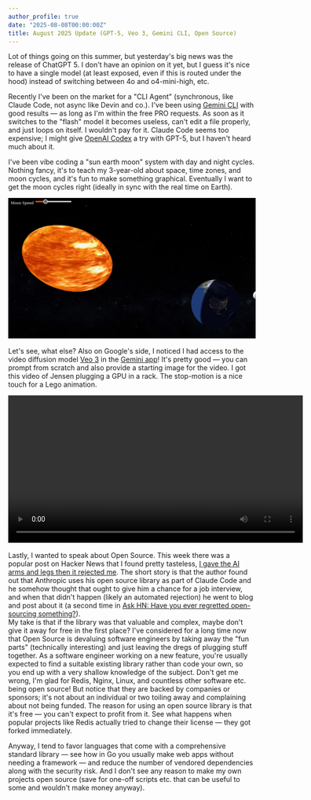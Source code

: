 ```yaml
---
author_profile: true
date: "2025-08-08T00:00:00Z"
title: August 2025 Update (GPT-5, Veo 3, Gemini CLI, Open Source)
---
```


Lot of things going on this summer, but yesterday's big news was the release of ChatGPT 5. I don't have an opinion on it yet, but I guess it's nice to have a single model (at least exposed, even if this is routed under the hood) instead of switching between 4o and o4-mini-high, etc.

Recently I've been on the market for a "CLI Agent" (synchronous, like Claude Code, not async like Devin and co.). I've been using [Gemini CLI](https://github.com/google-gemini/gemini-cli) with good results — as long as I'm within the free PRO requests. As soon as it switches to the "flash" model it becomes useless, can't edit a file properly, and just loops on itself. I wouldn't pay for it. Claude Code seems too expensive; I might give [OpenAI Codex](https://github.com/openai/codex) a try with GPT-5, but I haven't heard much about it.

I've been vibe coding a "sun earth moon" system with day and night cycles. Nothing fancy, it's to teach my 3-year-old about space, time zones, and moon cycles, and it's fun to make something graphical. Eventually I want to get the moon cycles right (ideally in sync with the real time on Earth).

![Earth day night cycle](/assets/images/earth_moon.png)

Let's see, what else? Also on Google's side, I noticed I had access to the video diffusion model [Veo 3](https://deepmind.google/models/veo/) in the [Gemini app](gemini.google.com)! It's pretty good — you can prompt from scratch and also provide a starting image for the video. I got this video of Jensen plugging a GPU in a rack. The stop-motion is a nice touch for a Lego animation.

<video controls width="600">
  <source src="/assets/video/Lego_GPU_Video_Generated.mp4" type="video/mp4">
  Your browser does not support the video tag.
</video>

Lastly, I wanted to speak about Open Source. This week there was a popular post on Hacker News that I found pretty tasteless, [I gave the AI arms and legs then it rejected me](https://news.ycombinator.com/item?id=44808794). The short story is that the author found out that Anthropic uses his open source library as part of Claude Code and he somehow thought that ought to give him a chance for a job interview, and when that didn't happen (likely an automated rejection) he went to blog and post about it (a second time in [Ask HN: Have you ever regretted open-sourcing something?](https://news.ycombinator.com/item?id=44766771)).  
My take is that if the library was that valuable and complex, maybe don't give it away for free in the first place? I've considered for a long time now that Open Source is devaluing software engineers by taking away the "fun parts" (technically interesting) and just leaving the dregs of plugging stuff together. As a software engineer working on a new feature, you're usually expected to find a suitable existing library rather than code your own, so you end up with a very shallow knowledge of the subject. Don't get me wrong, I'm glad for Redis, Nginx, Linux, and countless other software etc. being open source! But notice that they are backed by companies or sponsors; it's not about an individual or two toiling away and complaining about not being funded. The reason for using an open source library is that it's free — you can't expect to profit from it. See what happens when popular projects like Redis actually tried to change their license — they got forked immediately.

Anyway, I tend to favor languages that come with a comprehensive standard library — see how in Go you usually make web apps without needing a framework — and reduce the number of vendored dependencies along with the security risk. And I don't see any reason to make my own projects open source (save for one-off scripts etc. that can be useful to some and wouldn't make money anyway).